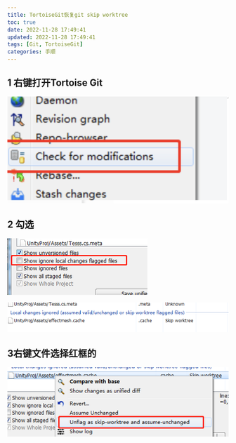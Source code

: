 ```yaml
---
title: TortoiseGit恢复git skip worktree
toc: true
date: 2022-11-28 17:49:41
updated: 2022-11-28 17:49:41
tags: [Git, TortoiseGit]
categories: 手顺
---
```

## 1 右键打开Tortoise Git

![](images/TortoiseGit恢复git%20skip%20worktree/image-20221128210713050.png)

## 2 勾选

![](images/TortoiseGit恢复git%20skip%20worktree/Pasted%20image%2020221128210827.png)

![](images/TortoiseGit恢复git%20skip%20worktree/Pasted%20image%2020221128210836.png)
## 3右键文件选择红框的

![](images/TortoiseGit恢复git%20skip%20worktree/Pasted%20image%2020221128210853.png)